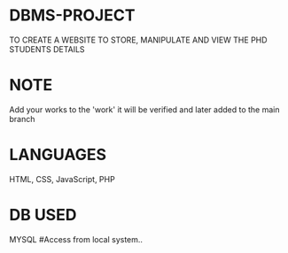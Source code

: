 # DBMS-PROJECT
TO CREATE A WEBSITE TO STORE, MANIPULATE AND VIEW THE PHD STUDENTS DETAILS
# NOTE
Add your works to the 'work' it will be verified and later added to the main branch
# LANGUAGES
HTML, CSS, JavaScript, PHP
# DB USED
MYSQL
#Access from local system..

